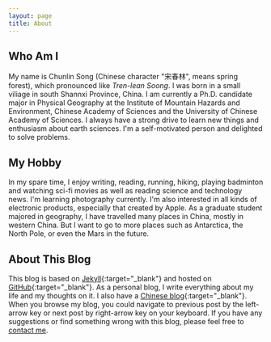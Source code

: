 ```yaml
---
layout: page
title: About
---
```



## Who Am I

My name is Chunlin Song (Chinese character "宋春林", means spring forest), which pronounced like *Tren-lean Soong*. I was born in a small viliage in south Shannxi  Province, China. I am currently a Ph.D. candidate major in Physical Geography at the Institute of Mountain Hazards and Environment, Chinese Academy of Sciences and the University of Chinese Academy of Sciences. I always have a strong drive to learn new things and enthusiasm about earth sciences. I'm a self-motivated person and delighted to solve problems.

## My Hobby 

In my spare time, I enjoy writing, reading, running, hiking, playing badminton and watching sci-fi movies as well as reading science and technology news. I'm learning photography currently. I'm also interested in all kinds of electronic products, especially that created by Apple. As a graduate student majored in geography, I have travelled many places in China, mostly in western China. But I want to go to more places such as Antarctica, the North Pole, or even the Mars in the future.

## About This Blog

This blog is based on [Jekyll](https://github.com/mojombo/jekyll){:target="_blank"} and hosted on [GitHub](https://github.com/songchunlin){:target="_blank"}. As a personal blog, I write everything about my life and my thoughts on it. I also have a [Chinese blog](http://songchunlin.net/cn){:target="_blank"}. When you browse my blog, you could navigate to previous post by the left-arrow key or next post by right-arrow key on your keyboard. If you have any suggestions or find something wrong with this blog, please feel free to [contact me](mailto:scl@songchunlin.net). 